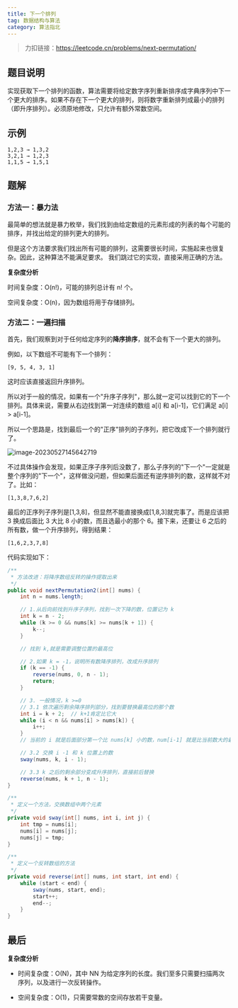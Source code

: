 ```yaml
---
title: 下一个排列
tag: 数据结构与算法
category: 算法指北
---
```


> 力扣链接：https://leetcode.cn/problems/next-permutation/

## 题目说明

实现获取下一个排列的函数，算法需要将给定数字序列重新排序成字典序列中下一个更大的排序。如果不存在下一个更大的排列，则将数字重新排列成最小的排列（即升序排列）。必须原地修改，只允许有额外常数空间。

## 示例

```
1,2,3 → 1,3,2
3,2,1 → 1,2,3
1,1,5 → 1,5,1
```

## 题解

### 方法一：暴力法

最简单的想法就是暴力枚举，我们找到由给定数组的元素形成的列表的每个可能的排序，并找出给定的排列更大的排列。

但是这个方法要求我们找出所有可能的排列，这需要很长时间，实施起来也很复杂。因此，这种算法不能满足要求。 我们跳过它的实现，直接采用正确的方法。

**复杂度分析**

时间复杂度：O(n!)，可能的排列总计有 n! 个。

空间复杂度：O(n)，因为数组将用于存储排列。

### 方法二：一遍扫描

首先，我们观察到对于任何给定序列的**降序排序**，就不会有下一个更大的排列。

例如，以下数组不可能有下一个排列：

```
[9, 5, 4, 3, 1]
```

这时应该直接返回升序排列。

所以对于一般的情况，如果有一个"升序子序列"，那么就一定可以找到它的下一个排列。具体来说，需要从右边找到第一对连续的数组 a[i] 和 a[i-1]，它们满足 a[i] > a[i-1]。

所以一个思路是，找到最后一个的"正序"排列的子序列，把它改成下一个排列就行了。

![image-20230527145642719](https://javablog-image.oss-cn-hangzhou.aliyuncs.com/blog/image-20230527145642719.png)

不过具体操作会发现，如果正序子序列后没数了，那么子序列的"下一个"一定就是整个序列的"下一个"，这样做没问题，但如果后面还有逆序排列的数，这样就不对了。比如：

```
[1,3,8,7,6,2]
```

最后的正序列子序列是[1,3,8]，但显然不能直接换成[1,8,3]就完事了。而是应该把 3 换成后面比 3 大比 8 小的数，而且选最小的那个 6。接下来，还要让 6 之后的所有数，做一个升序排列，得到结果：

```
[1,6,2,3,7,8]
```

代码实现如下：

```java
/**
 * 方法改进：将降序数组反转的操作提取出来
 */
public void nextPermutation2(int[] nums) {
    int n = nums.length;

    // 1.从后向前找到升序子序列，找到一次下降的数，位置记为 k
    int k = n - 2;
    while (k >= 0 && nums[k] >= nums[k + 1]) {
        k--;
    }

    // 找到 k,就是需要调整位置的最高位

    // 2.如果 k = -1，说明所有数降序排列，改成升序排列
    if (k == -1) {
        reverse(nums, 0, n - 1);
        return;
    }

    // 3. 一般情况，k >=0
    // 3.1 依次遍历剩余降序排列部分，找到要替换最高位的那个数
    int i = k + 2;  // k+1肯定比它大
    while (i < n && nums[i] > nums[k]) {
        i++;
    }
    // 当前的 i 就是后面部分第一个比 nums[k] 小的数，num[i-1] 就是比当前数大的最小的数，就是要替换的数

    // 3.2 交换 i -1 和 k 位置上的数
    sway(nums, k, i - 1);

    // 3.3 k 之后的剩余部分变成升序排列，直接前后替换
    reverse(nums, k + 1, n - 1);
}

/**
 * 定义一个方法，交换数组中两个元素
 */
private void sway(int[] nums, int i, int j) {
    int tmp = nums[i];
    nums[i] = nums[j];
    nums[j] = tmp;
}

/**
 * 定义一个反转数组的方法
 */
private void reverse(int[] nums, int start, int end) {
    while (start < end) {
        sway(nums, start, end);
        start++;
        end--;
    }
}
```

## 最后

**复杂度分析**

- 时间复杂度：O(N)，其中 NN 为给定序列的长度。我们至多只需要扫描两次序列，以及进行一次反转操作。


- 空间复杂度：O(1)，只需要常数的空间存放若干变量。
